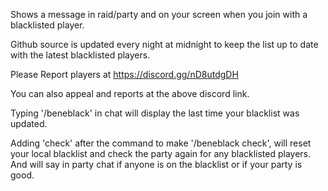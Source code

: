 Shows a message in raid/party and on your screen when you join with a blacklisted player.

 

Github source is updated every night at midnight to keep the list up to date with the latest blacklisted players.  

 

Please Report players at  https://discord.gg/nD8utdgDH

 

You can also appeal and reports at the above discord link.

 

Typing '/beneblack' in chat will display the last time your blacklist was updated.

Adding 'check' after the command to make '/beneblack check', will reset your local blacklist and check the party again for any blacklisted players.  And will say in party chat if anyone is on the blacklist or if your party is good.
